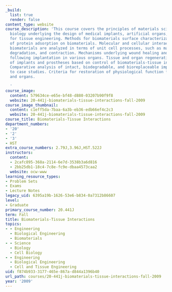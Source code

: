 ```yaml
---
_build:
  list: true
  render: false
content_type: website
course_description: 'This course covers the principles of materials science and cell
  biology underlying the design of medical implants, artificial organs, and matrices
  for tissue engineering. Methods for biomaterials surface characterization and analysis
  of protein adsorption on biomaterials. Molecular and cellular interactions with
  biomaterials are analyzed in terms of unit cell processes, such as matrix synthesis,
  degradation, and contraction. Mechanisms underlying wound healing and tissue remodeling
  following implantation in various organs. Tissue and organ regeneration. Design
  of implants and prostheses based on control of biomaterials-tissue interactions.
  Comparative analysis of intact, biodegradable, and bioreplaceable implants by reference
  to case studies. Criteria for restoration of physiological function for tissues
  and organs.

  '
course_image:
  content: 579634ce-e65e-bf48-d880-03207b90f9f8
  website: 20-441j-biomaterials-tissue-interactions-fall-2009
course_image_thumbnail:
  content: c1eff5da-7baa-6a3b-eb36-edb66ef4c2c3
  website: 20-441j-biomaterials-tissue-interactions-fall-2009
course_title: Biomaterials-Tissue Interactions
department_numbers:
- '20'
- '2'
- '3'
- HST
extra_course_numbers: 2.79J,3.96J,HST.522J
instructors:
  content:
  - 2cafc895-368a-2114-6e7d-3538b3a6d816
  - 2bb25db1-18c4-7c8e-fc9e-dbaa4573caa2
  website: ocw-www
learning_resource_types:
- Problem Sets
- Exams
- Lecture Notes
legacy_uid: 6395a19b-1626-53e6-b834-0a7312b86607
level:
- Graduate
primary_course_number: 20.441J
term: Fall
title: Biomaterials-Tissue Interactions
topics:
- - Engineering
  - Biological Engineering
  - Biomaterials
- - Science
  - Biology
  - Cell Biology
- - Engineering
  - Biological Engineering
  - Cell and Tissue Engineering
uid: f874b933-3177-465e-867a-d844a1396b40
url_path: courses/20-441j-biomaterials-tissue-interactions-fall-2009
year: '2009'
---
```

